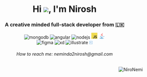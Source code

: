 <h1 align="center">Hi <img src="https://raw.githubusercontent.com/blackcater/blackcater/main/images/Hi.gif" height="32" />, I'm Nirosh</h1>

<h3 align="center">A creative minded full-stack developer from 🇱🇰</h3>

<div align="center">
  <img src="https://www.vectorlogo.zone/logos/mongodb/mongodb-icon.svg" alt="mongodb" width="20"/>
  <img src="https://www.vectorlogo.zone/logos/angular/angular-icon.svg" alt="angular" width="20"/>
  <img src="https://www.vectorlogo.zone/logos/nodejs/nodejs-icon.svg" alt="nodejs" width="20"/>
  <img src="https://raw.githubusercontent.com/devicons/devicon/master/icons/javascript/javascript-original.svg" alt="js" width="20"/>
  <img src="https://raw.githubusercontent.com/devicons/devicon/master/icons/java/java-original.svg" alt="java" width="20"/><br>
  <img src="https://www.vectorlogo.zone/logos/figma/figma-icon.svg" alt="figma" width="10"/>
  <img src="https://cdn.worldvectorlogo.com/logos/adobe-xd.svg" alt="xd" width="10"/>
  <img src="https://www.vectorlogo.zone/logos/adobe_illustrator/adobe_illustrator-icon.svg" alt="illustrate" width="10"/>
  <img src="https://raw.githubusercontent.com/devicons/devicon/master/icons/photoshop/photoshop-line.svg" alt="ps" width="10"/>
</div>

<h6 align="center">How to reach me: neminda2nirosh@gmail.com</h6>

<p align="right"> <img src="https://komarev.com/ghpvc/?username=NiroNemi&label=Profile%20views&color=blue&style=flat" alt="NiroNemi" /> </p>
